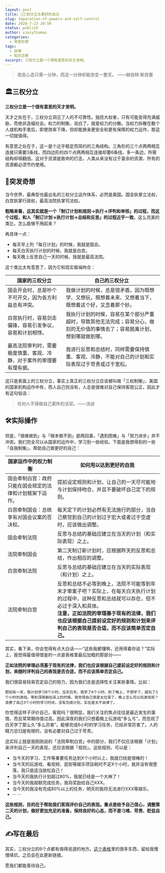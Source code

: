 ```yaml
---
layout: post
title: 🔺三权分立与更好的自己
slug: Separation-of-powers-and-self-control
date: 2020-7-23 20:50
status: publish
author: xiezythomas
categories: 
  - 奇思妙想
tags:
  - 自律
  - 知识迁移
excerpt: 三权分立是一个很有意思的天才发明。
---
```

> 改变心态只需一分钟，而这一分钟却能改变一整天。 ——赫伯特·斯宾塞



## 🏛三权分立

**三权分立是一个很有意思的天才发明。**

天才之处在于，三权分立洞见了人的不可靠性。独揽大权者，只有可能变得充满威胁，而绝非造福社会。权力的制衡，说白了，就是权力的分散。当权力拆散在数个人或机构手里后，即使效率下降，但却能换来更安全和更有保障的权力运作，那这一切就值得。

有意思之处在于，这一是个近乎稳定而简约的三角结构。三角形的三个点两两相互连接只需要3条线，而四边形的四个点两两相互连接却要6条线，多一条边，所需结构却得翻倍。这对于资源是致命的打击，人类从来没有过于富余的资源，所有的资源都必须节约使用。



## 🧐突发奇想

当今世界，最典型也最出名的三权分立运作体系，必然是美国。国会执掌立法权，白宫执掌行政权，最高法院执掌司法权。

**粗略来看，这其实就是一个「制订计划和规则→执行→评判和审核」的过程，而这个过程，和人「制订计划→执行计划→总结和反思」的过程近乎一致**。这么完美的类比，怎么能够不用起来？



再具体一点：

+ 每天早上列「每日计划」的时候，我就是国会。
+ 每天白天执行计划的时候，我就是白宫。
+ 每天晚上反思自己一天的时候，我就是最高法院。



这个类比太有意思了，因为它和现实极端吻合：

| 国家的三权分立                                               | 自己的三权分立                                               |
| ------------------------------------------------------------ | ------------------------------------------------------------ |
| 国会开会时，总是吵个不可开交，因为各方利益总有冲突。         | 我做计划的时候，总是很矛盾，因为既想学、又想玩，既想着未来、又想着当下，既想着这个好，又念着那个妙。 |
| 白宫执行时，容易剑走偏锋，容易引发争议，容易和计划相悖。     | 我执行计划的时候，容易在某个部分严重超时，导致其他无法完成；容易分心，做别的无价值的事情去了；容易脱离计划，想到哪就做到哪。 |
| 最高法院审判时，需要极度慎重、客观、冷静，对于案件的审理要有理有据。 | 我进行反思和总结时，同样需要保持慎重、客观、冷静，不能对自己的计划和实际表现过于苛责或过于宽松。 |



这只是表面上的三权分立，事实上真正的三权分立应该被叫做「三权制衡」，美国的国家机构运作中有，而人自己则没有，人总是很难对自己保持客观公正，因此才有这句俗话：

> 任何人不得做自己案件的法官。——法谚



## 🛠实际操作

但是，「很难做到」与「根本做不到」是两回事，「遇到困难」与「努力进步」并不冲突。我们完全可以从国家的运作中，学习到一些经验。下面是我想得到的一些「自我制衡」，帮助自己做更好的自己：

| 国家运作中的权力制衡                                     | 如何用以达到更好的自我                                       |
| -------------------------------------------------------- | ------------------------------------------------------------ |
| 国会牵制白宫：政府只能在国会规定的法律和计划框架下运作。 | 提前设定规则和计划，让自己的一天尽可能地与计划保持吻合，并且不要破坏自己定下的规则。 |
| 白宫牵制国会：总统享有对国会议案的否决权。               | 每天定下的计划必然有无法施行的部分，当自己察觉到自己的计划过于宏大或者过于空虚时，应该做出调整。 |
| 国会牵制法院                                             | 反思与总结的基础应建立在当天的计划（和实际表现）之上。       |
| 法院牵制国会                                             | 第二天制订新计划时，应根据昨天的反思和总结，作出相应的调整。 |
| 白宫牵制法院                                             | 反思与总结的基础应建立在当天的实际表现（和计划）之上。       |
| 法院牵制白宫                                             | 反思和总结不必等到晚上，法院不可能等到年末才审案子吧？实际上，在每天白天执行计划的过程中，这种反思和总结就可以存在，但不必过于深入和具体。<br />**注意，正如法院的审理基于现有的法律，我们也应该根据自己提前设定好的规则和计划来评判自己的表现是否合适，而不应该简单否定自己。** |

其实，看下来，你会觉得有点大白话——“这些我都懂啊，还用得着你说？”实际上，我觉得最值得借鉴的一点是表格里最后加粗的那部分——

**正如法院的审理必须基于现有的法律，我们也应该根据自己提前设定好的规则和计划，来随时评判自己的表现是否合适，而不应该简单否定自己。**



我们很容易轻易否定自己的努力，因为我们总是选择性关注某些事情。比如：

`假如有一天，我计划学习8个小时。当天白天，我学了6个小时。到了晚上，不想学了，就玩了3个小时的游戏。等到深夜躺在床上的时候，我觉得自己真是太垃圾了，晚上怎么可以玩游戏呢？浪费了自己3个小时的学习时间，没有完成计划，实在是太不自律了。`

你觉得这样子评价自己，客观吗？很明显，我们关注的焦点往往是最近发生的事情，而且常常期待值过高。因此深夜的我们只想着晚上玩游戏“多么亏”，而忽视了白天学了那么久“多么厉害”。能够完成6小时的学习任务，已经非常厉害了。人的精力总归是有限的，没有必要对自己过于苛责。



这实际上就是我刚刚说的「法院牵制白宫」中的部分，我们不仅应该根据「计划」来评判自己一天的表现，还应该根据「规则」。这些规则，可以是：

+ 当今天的学习、工作等重要任务达到X个小时以上，我就已经是很棒的！
+ 当今天的玩游戏、看视频、逛街等娱乐项目耗时不足X个小时，我并没有很堕落，我只是适当放松自己！
+ 当今天的我执行计划超过80%，我就已经是一个大神了！
+ 当今天的我超额完成任务，我将奖励给自己XXX。
+ 当今天的我没有完成80%以上的任务，明天的我将无法进行XXX等娱乐。
+ ··· ···



**这些规则，目的在于帮助我们客观评价自己的表现。重点是给予自己信心，调整第二天的计划，做好更加充足的准备，保持良好的心态，而不是刁难、苛责、贬低自己。**





## ✍写在最后

其实，三权分立的6个点都有值得说道的地方。[这个表格](#🛠实际操作)里的很多东西，留给我慢慢填坑，之后会在此更新链接。

愿我们都能善待自己。

